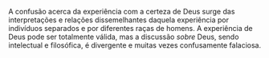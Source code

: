 ﻿A confusão acerca da experiência com a certeza de Deus surge das interpretações e relações dissemelhantes daquela experiência por  indivíduos separados e por diferentes raças de homens. A experiência de Deus pode ser totalmente válida, mas a discussão *sobre* Deus, sendo intelectual e filosófica, é divergente e muitas vezes confusamente falaciosa.